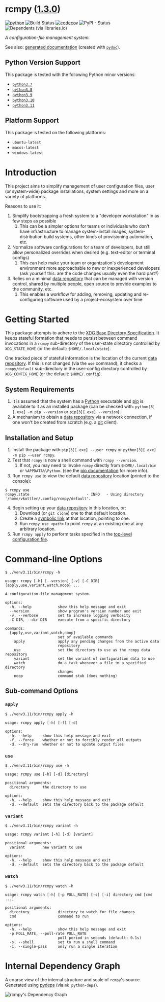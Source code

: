 <!--
    =====================================
    generator=datazen
    version=3.1.2
    hash=24348be5017ba83b48349d0ddd2389e4
    =====================================
-->

# rcmpy ([1.3.0](https://pypi.org/project/rcmpy/))

[![python](https://img.shields.io/pypi/pyversions/rcmpy.svg)](https://pypi.org/project/rcmpy/)
![Build Status](https://github.com/vkottler/rcmpy/workflows/Python%20Package/badge.svg)
[![codecov](https://codecov.io/gh/vkottler/rcmpy/branch/master/graphs/badge.svg?branch=master)](https://codecov.io/github/vkottler/rcmpy)
![PyPI - Status](https://img.shields.io/pypi/status/rcmpy)
![Dependents (via libraries.io)](https://img.shields.io/librariesio/dependents/pypi/rcmpy)

*A configuration-file management system.*

See also: [generated documentation](https://vkottler.github.io/python/pydoc/rcmpy.html)
(created with [`pydoc`](https://docs.python.org/3/library/pydoc.html)).

## Python Version Support

This package is tested with the following Python minor versions:

* [`python3.7`](https://docs.python.org/3.7/)
* [`python3.8`](https://docs.python.org/3.8/)
* [`python3.9`](https://docs.python.org/3.9/)
* [`python3.10`](https://docs.python.org/3.10/)
* [`python3.11`](https://docs.python.org/3.11/)

## Platform Support

This package is tested on the following platforms:

* `ubuntu-latest`
* `macos-latest`
* `windows-latest`

# Introduction

This project aims to simplify management of user configuration files, user (or
system-wide) package installations, system settings and more on a variety of
platforms.

Reasons to use it:
1. Simplify bootstrapping a fresh system to a "developer workstation" in as few
steps as possible
   1. This can be a simpler options for teams or individuals who don't have
   infrastructure to manage system-install images, system-distribution build
   systems, other kinds of provisioning automation, etc.
1. Normalize software configurations for a team of developers, but still allow
personalized overrides when desired (e.g. text-editor or terminal configs)
   1. This can help make your team or organization's development environment
   more approachable to new or inexperienced developers (ask yourself this:
   are the code changes usually even the hard part?)
1. Relies on a minimal [data repository](md/data_repository.md) that can be
managed with version control, shared by multiple people, open source to provide
examples to the community, etc.
   1. This enables a workflow for adding, removing, updating and re-configuring
   software used by a project-ecosystem over time

# Getting Started

This package attempts to adhere to the
[XDG Base Directory Specification](https://specifications.freedesktop.org/basedir-spec/basedir-spec-latest.html).
It keeps stateful formation that needs to persist between command invocations
in a `rcmpy` sub-directory of the user-state directory controlled
by `XDG_STATE_HOME` (or the default: `$HOME/.local/state`).

One tracked piece of stateful information is the location of the current
[data repository](md/data_repository.md). If this is not changed (via the `use`
command), it checks a `rcmpy/default` sub-directory in the
user-config directory controlled by `XDG_CONFIG_HOME` (or the default:
`$HOME/.config`).

## System Requirements

1. It is assumed that the system has a [Python](https://www.python.org/)
executable and [pip](https://pypi.org/project/pip/) is available to it as
an installed package (can be checked with: `python[3][.exe] -m pip --version`
or `pip[3][.exe] --version`).
2. A mechanism to obtain a [data repository](md/data_repository.md) via a
network connection, if one won't be created from scratch (e.g. a
[git](https://git-scm.com/) client).

## Installation and Setup

1. Install the package with `pip[3][.exe] --user rcmpy` or
`python[3][.exe] -m pip --user rcmpy`.
1. Test that `rcmpy` is now a shell command with
`rcmpy --version`.
   1. If not, you may need to invoke
   `rcmpy` directly from `$HOME/.local/bin` or
   `%APPDATA%\Python`.
(see the
[pip documentation](https://pip.pypa.io/en/stable/user_guide/?highlight=--user#user-installs)
for more info).
1. Run `rcmpy use` to view the default
[data repository](md/data_repository.md) location (printed to the console):

```
$ rcmpy use
rcmpy.state                          - INFO   - Using directory '/home/vkottler/.config/rcmpy/default'.
```

4. Begin setting up your [data repository](md/data_repository.md) in this
location, or:
   1. Download (or `git clone`) one to that default location.
   1. Create a [symbolic link](https://en.wikipedia.org/wiki/Symbolic_link) at
   that location, pointing to one.
   1. Run `rcmpy use <path>` to point `rcmpy` at
   an existing one at any arbitrary location.
5. Run `rcmpy apply` to perform tasks specified in the
[top-level configuration file](md/data_repository.md#top-level-configuration).

# Command-line Options

```
$ ./venv3.11/bin/rcmpy -h

usage: rcmpy [-h] [--version] [-v] [-C DIR] {apply,use,variant,watch,noop} ...

A configuration-file management system.

options:
  -h, --help            show this help message and exit
  --version             show program's version number and exit
  -v, --verbose         set to increase logging verbosity
  -C DIR, --dir DIR     execute from a specific directory

commands:
  {apply,use,variant,watch,noop}
                        set of available commands
    apply               apply any pending changes from the active data
                        repository
    use                 set the directory to use as the rcmpy data repository
    variant             set the variant of configuration data to use
    watch               do a task whenever a file in a specified directory
                        changes
    noop                command stub (does nothing)

```

## Sub-command Options

### `apply`

```
$ ./venv3.11/bin/rcmpy apply -h

usage: rcmpy apply [-h] [-f] [-d]

options:
  -h, --help     show this help message and exit
  -f, --force    whether or not to forcibly render all outputs
  -d, --dry-run  whether or not to update output files

```

### `use`

```
$ ./venv3.11/bin/rcmpy use -h

usage: rcmpy use [-h] [-d] [directory]

positional arguments:
  directory      the directory to use

options:
  -h, --help     show this help message and exit
  -d, --default  sets the directory back to the package default

```

### `variant`

```
$ ./venv3.11/bin/rcmpy variant -h

usage: rcmpy variant [-h] [-d] [variant]

positional arguments:
  variant        new variant to use

options:
  -h, --help     show this help message and exit
  -d, --default  sets the directory back to the package default

```

### `watch`

```
$ ./venv3.11/bin/rcmpy watch -h

usage: rcmpy watch [-h] [-p POLL_RATE] [-s] [-i] directory cmd [cmd ...]

positional arguments:
  directory             directory to watch for file changes
  cmd                   command to run

options:
  -h, --help            show this help message and exit
  -p POLL_RATE, --poll-rate POLL_RATE
                        poll period in seconds (default: 0.1s)
  -s, --shell           set to run a shell command
  -i, --single-pass     only run a single iteration

```

# Internal Dependency Graph

A coarse view of the internal structure and scale of
`rcmpy`'s source.
Generated using [pydeps](https://github.com/thebjorn/pydeps) (via
`mk python-deps`).

![rcmpy's Dependency Graph](im/pydeps.svg)
